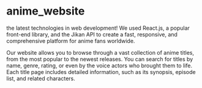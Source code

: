 # anime_website

the latest technologies in web development! We used React.js, a popular front-end library, and the Jikan API to create a fast, responsive, and comprehensive platform for anime fans worldwide.

Our website allows you to browse through a vast collection of anime titles, from the most popular to the newest releases. You can search for titles by name, genre, rating, or even by the voice actors who brought them to life. Each title page includes detailed information, such as its synopsis, episode list, and related characters.
